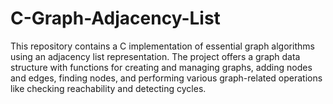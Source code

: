 # C-Graph-Adjacency-List
This repository contains a C implementation of essential graph algorithms using an adjacency list representation. The project offers a graph data structure with functions for creating and managing graphs, adding nodes and edges, finding nodes, and performing various graph-related operations like checking reachability and detecting cycles.
